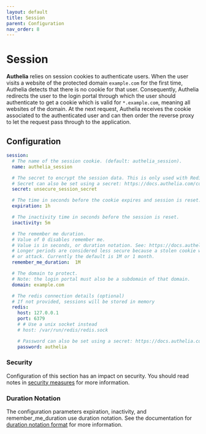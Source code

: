 ```yaml
---
layout: default
title: Session
parent: Configuration
nav_order: 8
---
```


# Session

**Authelia** relies on session cookies to authenticate users. When the user visits
a website of the protected domain `example.com` for the first time, Authelia detects
that there is no cookie for that user. Consequently, Authelia redirects the user
to the login portal through which the user should authenticate to get a cookie which
is valid for `*.example.com`, meaning all websites of the domain.
At the next request, Authelia receives the cookie associated to the authenticated user
and can then order the reverse proxy to let the request pass through to the application.

## Configuration

```yaml
session:
  # The name of the session cookie. (default: authelia_session).
  name: authelia_session

  # The secret to encrypt the session data. This is only used with Redis.
  # Secret can also be set using a secret: https://docs.authelia.com/configuration/secrets.html
  secret: unsecure_session_secret

  # The time in seconds before the cookie expires and session is reset.
  expiration: 1h

  # The inactivity time in seconds before the session is reset.
  inactivity: 5m

  # The remember me duration.
  # Value of 0 disables remember me.
  # Value is in seconds, or duration notation. See: https://docs.authelia.com/configuration/index.html#duration-notation-format
  # Longer periods are considered less secure because a stolen cookie will last longer giving attackers more time to spy
  # or attack. Currently the default is 1M or 1 month.
  remember_me_duration:  1M

  # The domain to protect.
  # Note: the login portal must also be a subdomain of that domain.
  domain: example.com

  # The redis connection details (optional)
  # If not provided, sessions will be stored in memory
  redis:
    host: 127.0.0.1
    port: 6379
    # # Use a unix socket instead
    # host: /var/run/redis/redis.sock

    # Password can also be set using a secret: https://docs.authelia.com/configuration/secrets.html
    password: authelia
```

### Security

Configuration of this section has an impact on security. You should read notes in
[security measures](../security/measures.md#session-security) for more information.

### Duration Notation

The configuration parameters expiration, inactivity, and remember_me_duration use duration notation. See the documentation
for [duration notation format](index.md#duration-notation-format) for more information.